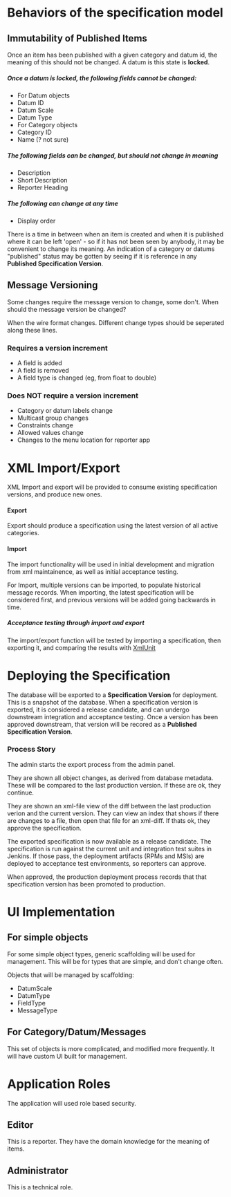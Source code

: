 

# Behaviors of the specification model

## Immutability of Published Items

Once an item has been published with a given category and datum id, the meaning of this should not be changed. A datum is this state is **locked**.

##### Once a datum is locked, the following fields cannot be changed:

* For Datum objects
 * Datum ID
 * Datum Scale
 * Datum Type
* For Category objects
 * Category ID
 * Name (? not sure)

##### The following fields can be changed, but should not change in meaning

* Description
* Short Description
* Reporter Heading

##### The following can change at any time

* Display order

There is a time in between when an item is created and when it is published where it can be left 'open' - so if it has not been seen by anybody, it may be convenient to change its meaning. An indication of a category or datums "published" status may be gotten by seeing if it is reference in any **Published Specification Version**.


## Message Versioning

Some changes require the message version to change, some don't. When should the message version be changed?

When the wire format changes. Different change types should be seperated along these lines.

### Requires a version increment

* A field is added
* A field is removed
* A field type is changed (eg, from float to double)

### Does NOT require a version increment

* Category or datum labels change
* Multicast group changes
* Constraints change
* Allowed values change
* Changes to the menu location for reporter app

# XML Import/Export

XML Import and export will be provided to consume existing specification versions, and produce new ones.

#### Export

Export should produce a specification using the latest version of all active categories.

#### Import 

The import functionality will be used in initial development and migration from xml maintainence, as well as initial acceptance testing.

For Import, multiple versions can be imported, to populate historical message records. When importing, the latest specification will be considered first, and previous versions will be added going backwards in time.

##### Acceptance testing through import and export

The import/export function will be tested by importing a specification, then exporting it, and comparing the results with [XmlUnit](http://www.xmlunit.org/)

# Deploying the Specification

The database will be exported to a **Specification Version** for deployment. This is a snapshot of the database. When a specification version is exported, it is considered a release candidate, and can undergo downstream integration and acceptance testing. Once a version has been approved downstream, that version will be recored as a **Published Specification Version**.

### Process Story

The admin starts the export process from the admin panel.

They are shown all object changes, as derived from database metadata. These will be compared to the last production version. If these are ok, they continue.

They are shown an xml-file view of the diff between the last production verion and the current version. They can view an index that shows if there are changes to a file, then open that file for an xml-diff. If thats ok, they approve the specification. 

The exported specification is now available as a release candidate. The specification is run against the current unit and integration test suites in Jenkins. If those pass, the deployment artifacts (RPMs and MSIs) are deployed to acceptance test environments, so reporters can approve. 

When approved, the production deployment process records that that specification version has been promoted to production.

# UI Implementation

## For simple objects

For some simple object types, generic scaffolding will be used for management. This will be for types that are simple, and don't change often.

Objects that will be managed by scaffolding:

* DatumScale
* DatumType
* FieldType
* MessageType

## For Category/Datum/Messages

This set of objects is more complicated, and modified more frequently. It will have custom UI built for management.


# Application Roles

The application will used role based security.

## Editor

This is a reporter. They have the domain knowledge for the meaning of items.

## Administrator

This is a technical role.


